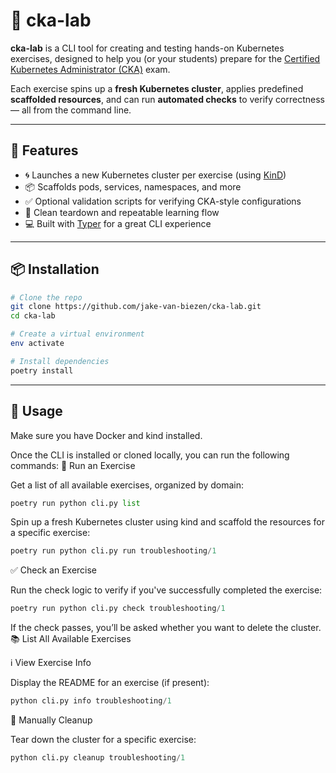# 🧪 cka-lab

**cka-lab** is a CLI tool for creating and testing hands-on Kubernetes exercises, designed to help you (or your students) prepare for the [Certified Kubernetes Administrator (CKA)](https://www.cncf.io/certification/cka/) exam.

Each exercise spins up a **fresh Kubernetes cluster**, applies predefined **scaffolded resources**, and can run **automated checks** to verify correctness — all from the command line.

---

## 🚀 Features

- 🌀 Launches a new Kubernetes cluster per exercise (using [KinD](https://kind.sigs.k8s.io/))
- 📦 Scaffolds pods, services, namespaces, and more
- ✅ Optional validation scripts for verifying CKA-style configurations
- 🧹 Clean teardown and repeatable learning flow
- 💻 Built with [Typer](https://typer.tiangolo.com/) for a great CLI experience

---

## 📦 Installation

```bash
# Clone the repo
git clone https://github.com/jake-van-biezen/cka-lab.git
cd cka-lab

# Create a virtual environment
env activate

# Install dependencies
poetry install
```

---

## 🚀 Usage

Make sure you have Docker and kind installed.

Once the CLI is installed or cloned locally, you can run the following commands:
🏁 Run an Exercise

Get a list of all available exercises, organized by domain:

```python
poetry run python cli.py list
```

Spin up a fresh Kubernetes cluster using kind and scaffold the resources for a specific exercise:

```python
poetry run python cli.py run troubleshooting/1
```

✅ Check an Exercise

Run the check logic to verify if you've successfully completed the exercise:

```python
poetry run python cli.py check troubleshooting/1
```

If the check passes, you’ll be asked whether you want to delete the cluster.
📚 List All Available Exercises

ℹ️ View Exercise Info

Display the README for an exercise (if present):

```python
python cli.py info troubleshooting/1
```

🧹 Manually Cleanup

Tear down the cluster for a specific exercise:

```python
python cli.py cleanup troubleshooting/1
```
